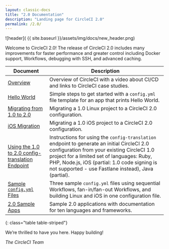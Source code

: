 ```yaml
---
layout: classic-docs
title: "2.0 Documentation"
description: "Landing page for CircleCI 2.0"
permalink: /2.0/
---
```


![header](  {{ site.baseurl }}/assets/img/docs/new_header.png)

Welcome to CircleCI 2.0! The release of CircleCI 2.0 includes many improvements for faster performance and greater control including Docker support, Workflows, debugging with SSH, and advanced caching.

Document | Description
----|----------
<a href="{{ site.baseurl }}/2.0/about-circleci/">Overview</a> | Overview of CircleCI with a video about CI/CD and links to CircleCI case studies.
<a href="{{ site.baseurl }}/2.0/hello-world/">Hello World</a> | Simple steps to get started with a `config.yml` file template for an app that prints Hello World.
<a href="{{ site.baseurl }}/2.0/migrating-from-1-2/">Migrating from 1.0 to 2.0</a> | Migrating a 1.0 Linux project to a CircleCI 2.0 configuration.
<a href="{{ site.baseurl }}/2.0/ios-migrating-from-1-2/">iOS Migration</a> | Migrating a 1.0 iOS project to a CircleCI 2.0 configuration.
<a href="{{ site.baseurl }}/2.0/config-translation/">Using the 1.0 to 2.0 config-translation Endpoint</a> |  Instructions for using the `config-translation` endpoint to generate an initial CircleCI 2.0 configuration from your existing CircleCI 1.0 project for a limited set of languages: Ruby, PHP, Node.js, iOS (partial: 1.0 code signing is not supported - use Fastlane instead), Java (partial).
<a href="{{ site.baseurl }}/2.0/sample-config/">Sample `config.yml` Files</a> | Three sample `config.yml` files using sequential Workflows, fan-in/fan-out Workflows, and building Linux and iOS in one configuration file.
<a href="{{ site.baseurl }}/2.0/demo-apps/">2.0 Sample Apps</a> | Sample 2.0 applications with documentation for ten languages and frameworks.
{: class="table table-striped"}



We’re thrilled to have you here. Happy building!

_The CircleCI Team_
